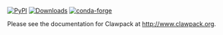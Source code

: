 <a href="https://pypi.org/project/clawpack/"><img alt="PyPI" src="https://img.shields.io/pypi/v/clawpack"></a>
<a href="https://pepy.tech/project/clawpack"><img alt="Downloads" src="https://pepy.tech/badge/clawpack"></a>
<a href="https://anaconda.org/conda-forge/clawpack/"><img alt="conda-forge" src="https://img.shields.io/conda/dn/conda-forge/clawpack.svg?label=conda-forge"></a>


Please see the documentation for Clawpack at http://www.clawpack.org.
